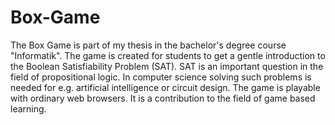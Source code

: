 # Box-Game
The Box Game is part of my thesis in the bachelor's degree course "Informatik". The game is created for students to get a gentle introduction to the Boolean Satisfiability Problem (SAT). SAT is an important question in the field of propositional logic. In computer science solving such problems is needed for e.g. artificial intelligence or circuit design. The game is playable with ordinary web browsers. It is a contribution to the field of game based learning.
